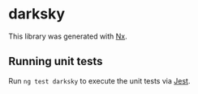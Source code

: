 # darksky

This library was generated with [Nx](https://nx.dev).

## Running unit tests

Run `ng test darksky` to execute the unit tests via [Jest](https://jestjs.io).
